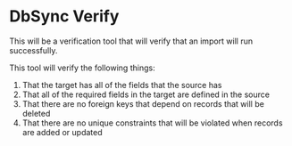 DbSync Verify
===

This will be a verification tool that will verify that an import will run successfully.

This tool will verify the following things:

1. That the target has all of the fields that the source has 
2. That all of the required fields in the target are defined in the source
3. That there are no foreign keys that depend on records that will be deleted
4. That there are no unique constraints that will be violated when records are added or updated